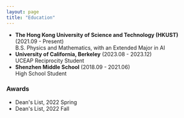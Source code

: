 ```yaml
---
layout: page
title: "Education"
---
```


* **The Hong Kong University of Science and Technology (HKUST)** (2021.09 - Present)  
  B.S. Physics and Mathematics, with an Extended Major in AI
* **University of California, Berkeley** (2023.08 - 2023.12)  
  UCEAP Reciprocity Student
* **Shenzhen Middle School** (2018.09 - 2021.06)  
  High School Student

### Awards
 * Dean's List, 2022 Spring  
 * Dean's List, 2022 Fall 
